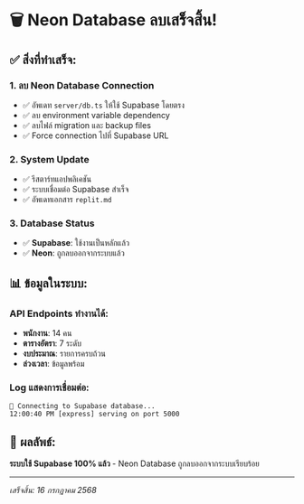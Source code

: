 # 🗑️ Neon Database ลบเสร็จสิ้น!

## ✅ สิ่งที่ทำเสร็จ:

### 1. **ลบ Neon Database Connection**
- ✅ อัพเดท `server/db.ts` ให้ใช้ Supabase โดยตรง
- ✅ ลบ environment variable dependency
- ✅ ลบไฟล์ migration และ backup files
- ✅ Force connection ไปที่ Supabase URL

### 2. **System Update**
- ✅ รีสตาร์ทแอปพลิเคชัน
- ✅ ระบบเชื่อมต่อ Supabase สำเร็จ
- ✅ อัพเดทเอกสาร `replit.md`

### 3. **Database Status**
- ✅ **Supabase**: ใช้งานเป็นหลักแล้ว
- ✅ **Neon**: ถูกลบออกจากระบบแล้ว

## 📊 ข้อมูลในระบบ:

### API Endpoints ทำงานได้:
- **พนักงาน**: 14 คน
- **ตารางอัตรา**: 7 ระดับ  
- **งบประมาณ**: รายการครบถ้วน
- **ล่วงเวลา**: ข้อมูลพร้อม

### Log แสดงการเชื่อมต่อ:
```
🚀 Connecting to Supabase database...
12:00:40 PM [express] serving on port 5000
```

## 🎯 **ผลลัพธ์:**
**ระบบใช้ Supabase 100% แล้ว** - Neon Database ถูกลบออกจากระบบเรียบร้อย

---
*เสร็จสิ้น: 16 กรกฎาคม 2568*